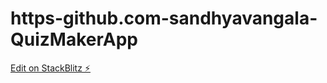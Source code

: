 # https-github.com-sandhyavangala-QuizMakerApp

[Edit on StackBlitz ⚡️](https://stackblitz.com/edit/stackblitz-starters-jppwgq)
